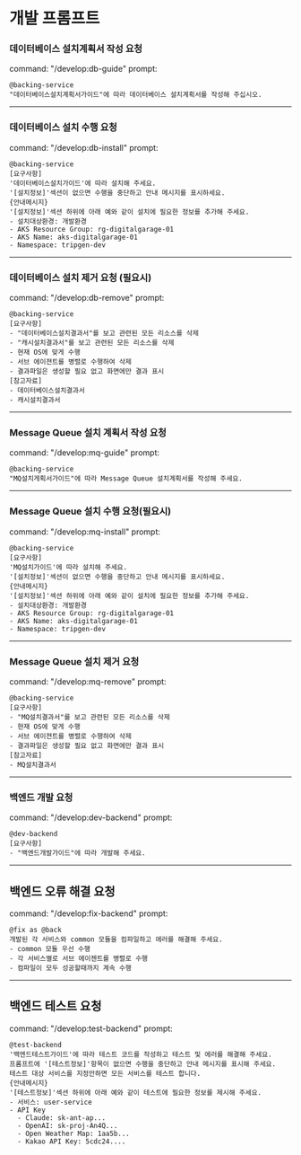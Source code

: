 # 개발 프롬프트

### 데이터베이스 설치계획서 작성 요청 
command: "/develop:db-guide"
prompt: 
```
@backing-service  
"데이터베이스설치계획서가이드"에 따라 데이터베이스 설치계획서를 작성해 주십시오.
```

---

### 데이터베이스 설치 수행 요청
command: "/develop:db-install"
prompt: 
```
@backing-service   
[요구사항]
'데이터베이스설치가이드'에 따라 설치해 주세요.  
'[설치정보]'섹션이 없으면 수행을 중단하고 안내 메시지를 표시하세요.  
{안내메시지}
'[설치정보]'섹션 하위에 아래 예와 같이 설치에 필요한 정보를 추가해 주세요.  
- 설치대상환경: 개발환경
- AKS Resource Group: rg-digitalgarage-01
- AKS Name: aks-digitalgarage-01
- Namespace: tripgen-dev
```

---

### 데이터베이스 설치 제거 요청 (필요시)
command: "/develop:db-remove"
prompt: 
```
@backing-service   
[요구사항]
- "데이터베이스설치결과서"를 보고 관련된 모든 리소스를 삭제
- "캐시설치결과서"를 보고 관련된 모든 리소스를 삭제
- 현재 OS에 맞게 수행  
- 서브 에이젼트를 병렬로 수행하여 삭제
- 결과파일은 생성할 필요 없고 화면에만 결과 표시 
[참고자료]
- 데이터베이스설치결과서
- 캐시설치결과서
```

---

### Message Queue 설치 계획서 작성 요청 
command: "/develop:mq-guide"
prompt: 
```
@backing-service 
"MQ설치게획서가이드"에 따라 Message Queue 설치계획서를 작성해 주세요.  
```

---

### Message Queue 설치 수행 요청(필요시)
command: "/develop:mq-install"
prompt: 
```
@backing-service 
[요구사항]
'MQ설치가이드'에 따라 설치해 주세요.  
'[설치정보]'섹션이 없으면 수행을 중단하고 안내 메시지를 표시하세요.  
{안내메시지}
'[설치정보]'섹션 하위에 아래 예와 같이 설치에 필요한 정보를 추가해 주세요.  
- 설치대상환경: 개발환경
- AKS Resource Group: rg-digitalgarage-01
- AKS Name: aks-digitalgarage-01
- Namespace: tripgen-dev
```

---

### Message Queue 설치 제거 요청
command: "/develop:mq-remove"
prompt: 
```
@backing-service 
[요구사항]
- "MQ설치결과서"를 보고 관련된 모든 리소스를 삭제
- 현재 OS에 맞게 수행  
- 서브 에이젼트를 병렬로 수행하여 삭제
- 결과파일은 생성할 필요 없고 화면에만 결과 표시 
[참고자료]
- MQ설치결과서
```

---

### 백엔드 개발 요청
command: "/develop:dev-backend"
prompt: 
```
@dev-backend
[요구사항]
- "백엔드개발가이드"에 따라 개발해 주세요. 
```

---

## 백엔드 오류 해결 요청
command: "/develop:fix-backend"
prompt:
```
@fix as @back
개발된 각 서비스와 common 모듈을 컴파일하고 에러를 해결해 주세요.   
- common 모듈 우선 수행   
- 각 서비스별로 서브 에이젠트를 병렬로 수행  
- 컴파일이 모두 성공할때까지 계속 수행 
```

---

## 백엔드 테스트 요청
command: "/develop:test-backend"
prompt:
```
@test-backend  
'백엔드테스트가이드'에 따라 테스트 코드를 작성하고 테스트 및 에러를 해결해 주세요.   
프롬프트에 '[테스트정보]'항목이 없으면 수행을 중단하고 안내 메시지를 표시해 주세요.  
테스트 대상 서비스를 지정안하면 모든 서비스를 테스트 합니다.  
{안내메시지}
'[테스트정보]'섹션 하위에 아래 예와 같이 테스트에 필요한 정보를 제시해 주세요.   
- 서비스: user-service
- API Key
  - Claude: sk-ant-ap...
  - OpenAI: sk-proj-An4Q...
  - Open Weather Map: 1aa5b...
  - Kakao API Key: 5cdc24....
```



